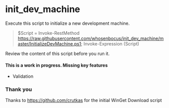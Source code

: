 # init_dev_machine
Execute this script to initialize a new development machine.

> $Script = Invoke-RestMethod https://raw.githubusercontent.com/whosenbocus/init_dev_machine/master/InitializeDevMachine.ps1; 
> Invoke-Expression $($Script)

Review the content of this script before you run it.

#### This is a work in progress. Missing key features
- Validation


### Thank you

Thanks to https://github.com/crutkas for the initial WinGet Download script